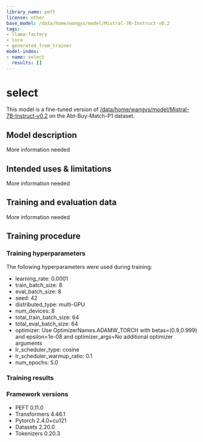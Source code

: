 ```yaml
---
library_name: peft
license: other
base_model: /data/home/wangys/model/Mistral-7B-Instruct-v0.2
tags:
- llama-factory
- lora
- generated_from_trainer
model-index:
- name: select
  results: []
---
```


<!-- This model card has been generated automatically according to the information the Trainer had access to. You
should probably proofread and complete it, then remove this comment. -->

# select

This model is a fine-tuned version of [/data/home/wangys/model/Mistral-7B-Instruct-v0.2](https://huggingface.co//data/home/wangys/model/Mistral-7B-Instruct-v0.2) on the Abt-Buy-Match-P1 dataset.

## Model description

More information needed

## Intended uses & limitations

More information needed

## Training and evaluation data

More information needed

## Training procedure

### Training hyperparameters

The following hyperparameters were used during training:
- learning_rate: 0.0001
- train_batch_size: 8
- eval_batch_size: 8
- seed: 42
- distributed_type: multi-GPU
- num_devices: 8
- total_train_batch_size: 64
- total_eval_batch_size: 64
- optimizer: Use OptimizerNames.ADAMW_TORCH with betas=(0.9,0.999) and epsilon=1e-08 and optimizer_args=No additional optimizer arguments
- lr_scheduler_type: cosine
- lr_scheduler_warmup_ratio: 0.1
- num_epochs: 5.0

### Training results



### Framework versions

- PEFT 0.11.0
- Transformers 4.46.1
- Pytorch 2.4.0+cu121
- Datasets 2.20.0
- Tokenizers 0.20.3